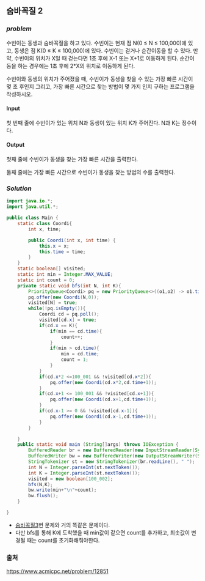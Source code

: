 ## **숨바꼭질 2**


### ***problem***
수빈이는 동생과 숨바꼭질을 하고 있다. 수빈이는 현재 점 N(0 ≤ N ≤ 100,000)에 있고, 동생은 점 K(0 ≤ K ≤ 100,000)에 있다. 수빈이는 걷거나 순간이동을 할 수 있다. 만약, 수빈이의 위치가 X일 때 걷는다면 1초 후에 X-1 또는 X+1로 이동하게 된다. 순간이동을 하는 경우에는 1초 후에 2*X의 위치로 이동하게 된다.

수빈이와 동생의 위치가 주어졌을 때, 수빈이가 동생을 찾을 수 있는 가장 빠른 시간이 몇 초 후인지 그리고, 가장 빠른 시간으로 찾는 방법이 몇 가지 인지 구하는 프로그램을 작성하시오.


#### **Input**
첫 번째 줄에 수빈이가 있는 위치 N과 동생이 있는 위치 K가 주어진다. N과 K는 정수이다.

#### **Output**
첫째 줄에 수빈이가 동생을 찾는 가장 빠른 시간을 출력한다.

둘째 줄에는 가장 빠른 시간으로 수빈이가 동생을 찾는 방법의 수를 출력한다.

### ***Solution***
``` java
import java.io.*;
import java.util.*;

public class Main {
    static class Coordi{
        int x, time;

        public Coordi(int x, int time) {
            this.x = x;
            this.time = time;
        }
    }
    static boolean[] visited;
    static int min = Integer.MAX_VALUE;
    static int count = 0;
    private static void bfs(int N, int K){
        PriorityQueue<Coordi> pq = new PriorityQueue<>((o1,o2) -> o1.time-o2.time);
        pq.offer(new Coordi(N,0));
        visited[N] = true;
        while(!pq.isEmpty()){
            Coordi cd = pq.poll();
            visited[cd.x] = true;
            if(cd.x == K){
                if(min == cd.time){
                    count++;
                }
                if(min > cd.time){
                    min = cd.time;
                    count = 1;
                }
            }
            if(cd.x*2 <=100_001 && !visited[cd.x*2]){
                pq.offer(new Coordi(cd.x*2,cd.time+1));
            }
            if(cd.x+1 <= 100_001 && !visited[cd.x+1]){
                pq.offer(new Coordi(cd.x+1,cd.time+1));
            }
            if(cd.x-1 >= 0 && !visited[cd.x-1]){
                pq.offer(new Coordi(cd.x-1,cd.time+1));
            }
        }

    }
    public static void main (String[]args) throws IOException {
        BufferedReader br = new BufferedReader(new InputStreamReader(System.in));
        BufferedWriter bw = new BufferedWriter(new OutputStreamWriter(System.out));
        StringTokenizer st = new StringTokenizer(br.readLine(), " ");
        int N = Integer.parseInt(st.nextToken());
        int K = Integer.parseInt(st.nextToken());
        visited = new boolean[100_002];
        bfs(N,K);
        bw.write(min+"\n"+count);
        bw.flush();
    }

}
```
- [숨바꼭질3](CS\Graph\baekjoon13549.md)번 문제와 거의 똑같은 문제이다.
- 다만 bfs를 통해 K에 도착했을 때 min값이 같으면 count를 추가하고, 최솟값이 변경될 때는 count를 초기화해줘야한다.

### 출처
https://www.acmicpc.net/problem/12851